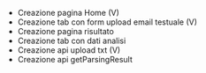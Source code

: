 - Creazione pagina Home (V)
- Creazione tab con form upload email testuale (V)
- Creazione pagina risultato 
- Creazione tab con dati analisi
- Creazione api upload txt (V)
- Creazione api getParsingResult
